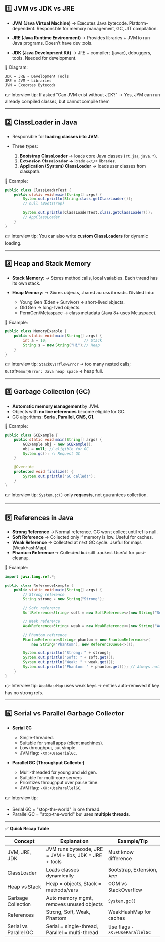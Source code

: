 ## 1️⃣ JVM vs JDK vs JRE

* **JVM (Java Virtual Machine)**
  → Executes Java bytecode. Platform-dependent. Responsible for memory management, GC, JIT compilation.

* **JRE (Java Runtime Environment)**
  → Provides libraries + JVM to run Java programs. Doesn’t have dev tools.

* **JDK (Java Development Kit)**
  → JRE + compilers (javac), debuggers, tools. Needed for development.

🔹 Diagram:

```
JDK = JRE + Development Tools
JRE = JVM + Libraries
JVM = Executes Bytecode
```

👉 Interview tip: If asked "Can JVM exist without JDK?" → Yes, JVM can run already compiled classes, but cannot compile them.

---

## 2️⃣ ClassLoader in Java

* Responsible for **loading classes into JVM**.
* Three types:

  1. **Bootstrap ClassLoader** → loads core Java classes (`rt.jar`, `java.*`).
  2. **Extension ClassLoader** → loads `ext/*` libraries.
  3. **Application (System) ClassLoader** → loads user classes from classpath.

🔹 Example:

```java
public class ClassLoaderTest {
    public static void main(String[] args) {
        System.out.println(String.class.getClassLoader()); 
        // null (Bootstrap)

        System.out.println(ClassLoaderTest.class.getClassLoader()); 
        // AppClassLoader
    }
}
```

👉 Interview tip: You can also write **custom ClassLoaders** for dynamic loading.

---

## 3️⃣ Heap and Stack Memory

* **Stack Memory**:
  → Stores method calls, local variables. Each thread has its own stack.

* **Heap Memory**:
  → Stores objects, shared across threads. Divided into:

  * Young Gen (Eden + Survivor) → short-lived objects.
  * Old Gen → long-lived objects.
  * PermGen/Metaspace → class metadata (Java 8+ uses Metaspace).

🔹 Example:

```java
public class MemoryExample {
    public static void main(String[] args) {
        int a = 10;                 // Stack
        String s = new String("Hi");// Heap
    }
}
```

👉 Interview tip: `StackOverflowError` → too many nested calls; `OutOfMemoryError: Java heap space` → heap full.

---

## 4️⃣ Garbage Collection (GC)

* **Automatic memory management** by JVM.
* Objects with **no live references** become eligible for GC.
* GC algorithms: **Serial, Parallel, CMS, G1**.

🔹 Example:

```java
public class GCExample {
    public static void main(String[] args) {
        GCExample obj = new GCExample();
        obj = null; // eligible for GC
        System.gc(); // Request GC
    }

    @Override
    protected void finalize() {
        System.out.println("GC called!");
    }
}
```

👉 Interview tip: `System.gc()` only **requests**, not guarantees collection.

---

## 5️⃣ References in Java

* **Strong Reference** → Normal reference. GC won’t collect until ref is null.
* **Soft Reference** → Collected only if memory is low. Useful for caches.
* **Weak Reference** → Collected at next GC cycle. Useful for maps (WeakHashMap).
* **Phantom Reference** → Collected but still tracked. Useful for post-cleanup.

🔹 Example:

```java
import java.lang.ref.*;

public class ReferenceExample {
    public static void main(String[] args) {
        // Strong reference
        String strong = new String("Strong");

        // Soft reference
        SoftReference<String> soft = new SoftReference<>(new String("Soft"));

        // Weak reference
        WeakReference<String> weak = new WeakReference<>(new String("Weak"));

        // Phantom reference
        PhantomReference<String> phantom = new PhantomReference<>(
            new String("Phantom"), new ReferenceQueue<>());

        System.out.println("Strong: " + strong);
        System.out.println("Soft: " + soft.get());
        System.out.println("Weak: " + weak.get());
        System.out.println("Phantom: " + phantom.get()); // Always null
    }
}
```

👉 Interview tip: `WeakHashMap` uses weak keys → entries auto-removed if key has no strong refs.

---

## 6️⃣ Serial vs Parallel Garbage Collector

* **Serial GC**

  * Single-threaded.
  * Suitable for small apps (client machines).
  * Low throughput, but simple.
  * JVM flag: `-XX:+UseSerialGC`.

* **Parallel GC (Throughput Collector)**

  * Multi-threaded for young and old gen.
  * Suitable for multi-core servers.
  * Prioritizes throughput over pause time.
  * JVM flag: `-XX:+UseParallelGC`.

👉 Interview tip:

* Serial GC = "stop-the-world" in one thread.
* Parallel GC = "stop-the-world" but uses **multiple threads**.

---

✅ **Quick Recap Table**

| Concept               | Explanation                                            | Example/Tip                    |
| --------------------- | ------------------------------------------------------ | ------------------------------ |
| JVM, JRE, JDK         | JVM runs bytecode, JRE = JVM + libs, JDK = JRE + tools | Must know difference           |
| ClassLoader           | Loads classes dynamically                              | Bootstrap, Extension, App      |
| Heap vs Stack         | Heap = objects, Stack = methods/vars                   | OOM vs StackOverflow           |
| Garbage Collection    | Auto memory mgmt, removes unused objects               | `System.gc()`                  |
| References            | Strong, Soft, Weak, Phantom                            | WeakHashMap for caches         |
| Serial vs Parallel GC | Serial = single-thread, Parallel = multi-thread        | Use flags `-XX:+UseParallelGC` |
